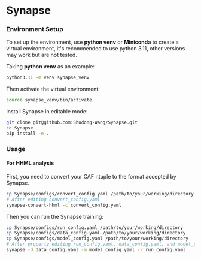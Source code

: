 # Synapse

### Environment Setup

To set up the environment, use **python venv** or **Miniconda** to create a virtual environment, 
it's recommended to use python 3.11, other versions may work but are not tested.

Taking **python venv** as an example:

```bash
python3.11 -m venv synapse_venv
```

Then activate the virtual environment:

```bash
source synapse_venv/bin/activate
```

Install Synapse in editable mode:
```bash
git clone git@github.com:Shudong-Wang/Synapse.git
cd Synapse
pip install -e .
```

### Usage

#### For HHML analysis
First, you need to convert your CAF ntuple to the format accepted by Synapse.
```bash
cp Synapse/configs/convert_config.yaml /path/to/your/working/directory
# After editing convert_config.yaml
synapse-convert-hhml -c convert_config.yaml
```

Then you can run the Synapse training:
```bash
cp Synapse/configs/run_config.yaml /path/to/your/working/directory
cp Synapse/configs/data_config.yaml /path/to/your/working/directory
cp Synapse/configs/model_config.yaml /path/to/your/working/directory
# After properly editing run_config.yaml, data_config.yaml, and model_config.yaml
synapse -d data_config.yaml -m model_config.yaml -r run_config.yaml
```
